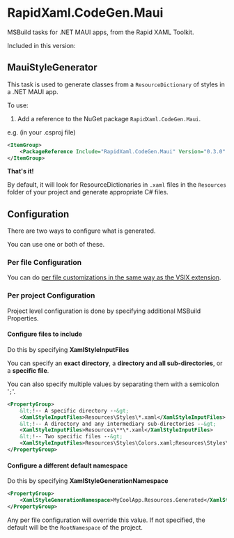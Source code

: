 ﻿# RapidXaml.CodeGen.Maui

MSBuild tasks for .NET MAUI apps, from the Rapid XAML Toolkit.

Included in this version:

## MauiStyleGenerator

This task is used to generate classes from a `ResourceDictionary` of styles in a .NET MAUI app.

To use:

1. Add a reference to the NuGet package `RapidXaml.CodeGen.Maui`.

e.g. (in your .csproj file)
```xml
<ItemGroup>
	<PackageReference Include="RapidXaml.CodeGen.Maui" Version="0.3.0" PrivateAssets="all" />
</ItemGroup>
```

**That's it!**

By default, it will look for ResourceDictionaries in `.xaml` files in the `Resources` folder of your project and generate appropriate C# files.

## Configuration

There are two ways to configure what is generated.

You can use one or both of these.

### Per file Configuration

You can do [per file customizations in the same way as the VSIX extension](https://github.com/mrlacey/XamlStyleTypes#configuration).

### Per project Configuration

Project level configuration is done by specifying additional MSBuild Properties.

#### Configure files to include

Do this by specifying **XamlStyleInputFiles**

You can specify an **exact directory**, a **directory and all sub-directories**, or a **specific file**.

You can also specify multiple values by separating them with a semicolon '`;`'.

```xml
<PropertyGroup>
	&lt;!-- A specific directory --&gt;
	<XamlStyleInputFiles>Resources\Styles\*.xaml</XamlStyleInputFiles>
	&lt;!-- A directory and any intermediary sub-directories --&gt;
	<XamlStyleInputFiles>Resources\**\*.xaml</XamlStyleInputFiles>
	&lt;!-- Two specific files --&gt;
	<XamlStyleInputFiles>Resources\Styles\Colors.xaml;Resources\Styles\Styles.xaml</XamlStyleInputFiles>
</PropertyGroup>
```

#### Configure a different default namespace

Do this by specifying **XamlStyleGenerationNamespace**

```xml
<PropertyGroup>
	<XamlStyleGenerationNamespace>MyCoolApp.Resources.Generated</XamlStyleGenerationNamespace>
</PropertyGroup>
```

Any per file configuration will override this value. If not specified, the default will be the `RootNamespace` of the project.
